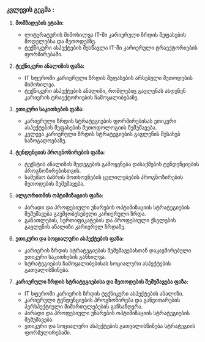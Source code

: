 ### კვლევის გეგმა :

1. **მომზადების ეტაპი:**
    - ლიტერატურის მიმოხილვა IT-ში კარიერული ზრდის შეფასების მოდელებსა და მეთოდებზე.
    - ტექნიკური ასპექტების შესწავლა IT-ში კარიერული ტრაექტორიების ფორმირებაში.

2. **ტექნიკური ანალიზის ფაზა:**
    - IT სფეროში კარიერული ზრდის შეფასების არსებული მეთოდების მიმოხილვა.
    - ტექნიკური ასპექტების ანალიზი, რომლებიც გავლენას ახდენენ კარიერის ტრაექტორიების ჩამოყალიბებაზე.

3. **ეთიკური საკითხების ფაზა:**
    - კარიერული ზრდის სტრატეგიების ფორმირებისას ეთიკური ასპექტების შეფასების მეთოდოლოგიის შემუშავება.
    - კვლევა კარიერული ზრდის სტრატეგიების გავლენის შესახებ საზოგადოებაზე.

4. **ტენდენციის პროგნოზირების ფაზა:**
    - ტექსტის ანალიზის შედეგების გამოყენება დასაქმების ტენდენციების პროგნოზირებისთვის.
    - სამუშაო ბაზრის მოთხოვნების ცვლილებების პროგნოზირების მეთოდების შემუშავება.

5. **ალგორითმის ოპტიმიზაციის ფაზა:**
    - პირადი და პროფესიული უნარების ოპტიმიზაციის სტრატეგიების შემუშავება გაუმჯობესებული კარიერული ზრდა.
    - განათლების, სერთიფიკატების და პროფესიული ქსელების გავლენის ანალიზი კარიერულ ზრდაზე.

6. **ეთიკური და სოციალური ასპექტების ფაზა:**
    - კარიერის ზრდის სტრატეგიების შემუშავებასთან დაკავშირებული ეთიკური საკითხების განხილვა.
    - სტრატეგიების ჩამოყალიბებისას სოციალური ასპექტების გათვალისწინება.

7. **კარიერული ზრდის სტრატეგიებისა და მეთოდების შემუშავება ფაზა:**
    - IT სფეროში კარიერის ზრდის ტექნიკური ასპექტების ანალიზი.
    - კარიერული ტენდენციების პროგნოზირება და განვითარების პერსპექტიული მიმართულებების განსაზღვრა.
    - პირადი და პროფესიული უნარების ოპტიმიზაციის სტრატეგიების შემუშავება.
    - ეთიკური და სოციალური ასპექტების გათვალისწინება სტრატეგიის ფორმულირებაში.

